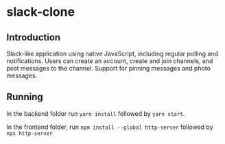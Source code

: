 # slack-clone
## Introduction
Slack-like application using native JavaScript, including regular polling and notifications.
Users can create an account, create and join channels, and post messages to the channel.
Support for pinning messages and photo messages.

## Running

In the backend folder run `yarn install` followed by `yarn start`.

In the frontend folder, run `npm install --global http-server` followed by `npx http-server`
